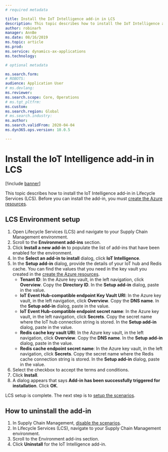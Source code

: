 ```yaml
---
# required metadata

title: Install the IoT Intelligence add-in in LCS
description: This topic describes how to install the IoT Intelligence add-in in LCS.
author: robinarh
manager: AnnBe
ms.date: 08/16/2019
ms.topic: article
ms.prod: 
ms.service: dynamics-ax-applications
ms.technology: 

# optional metadata

ms.search.form: 
# ROBOTS: 
audience: Application User
# ms.devlang: 
ms.reviewer: 
ms.search.scope: Core, Operations
# ms.tgt_pltfrm: 
ms.custom: 
ms.search.region: Global
# ms.search.industry: 
ms.author: 
ms.search.validFrom: 2020-04-04
ms.dyn365.ops.version: 10.0.5

---
```


# Install the IoT Intelligence add-in in LCS

[!include [banner](../../includes/banner.md)]

This topic describes how to install the IoT Intelligence add-in in Lifecycle Services (LCS). Before you can install the add-in, you must [create the Azure resources](iot-azure-setup.md).

## LCS Environment setup

1. Open Lifecycle Services (LCS) and navigate to your Supply Chain Management environment.
2. Scroll to the **Environment add-ins** section.
3. Click **Install a new add-in** to populate the list of add-ins that have been enabled for the environment.
4. In the **Select an add-in to install** dialog, click **IoT Intelligence**.
5. In the **Setup add-in** dialog, provide the details of your IoT hub and Redis cache. You can find the values that you need in the key vault you created in the [create the Azure resources](iot-azure-setup.md).
    + **Tenant ID**: In the Azure key vault, in the left navigation, click **Overview**. Copy the **Directory ID**. In the **Setup add-in** dialog, paste in the value.
    + **IoT Event Hub-compatible endpoint Key Vault URI**: In the Azure key vault, in the left navigation, click **Overview**. Copy the **DNS name**. In the **Setup add-in** dialog, paste in the value.
    + **IoT Event Hub-compatible endpoint secret name**: In the Azure key vault, in the left navigation, click **Secrets**. Copy the secret name where the IoT hub connection string is stored. In the **Setup add-in** dialog, paste in the value.
    + **Redis cache key vault URI**: In the Azure key vault, in the left navigation, click **Overview**. Copy the **DNS name**. In the **Setup add-in** dialog, paste in the value.
    + **Redis cache endpoint secret name**: In the Azure key vault, in the left navigation, click **Secrets**. Copy the secret name where the Redis cache connection string is stored. In the **Setup add-in** dialog, paste in the value.
6. Select the checkbox to accept the terms and conditions.
7. Click **Install**.
8. A dialog appears that says **Add-in has been successfully triggered for installation**. Click **OK**.

LCS setup is complete. The next step is to [setup the scenarios](iot-scenario-setup.md).

## How to uninstall the add-in

1. In Supply Chain Management, [disable the scenarios](iot-scenario-setup#how-to-disable-a-scenario.md).
2. In Lifecycle Services (LCS), navigate to your Supply Chain Management environment.
3. Scroll to the Environment add-ins section.
4. Click **Uninstall** for the IoT Intelligence add-in.
